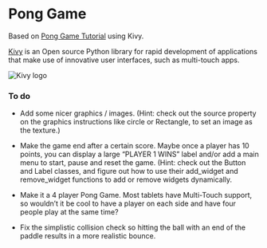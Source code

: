 # Pong Game

Based on [Pong Game Tutorial](https://kivy.org/doc/stable/tutorials/pong.html) using Kivy.

[Kivy](https://kivy.org/#home) is an Open source Python library for rapid development of applications that make use of innovative user interfaces, such as multi-touch apps.

![Kivy logo](https://kivy.org/logos/kivy-logo-black-64.png)
### To do

- Add some nicer graphics / images. (Hint: check out the source property on the graphics instructions like circle or Rectangle, to set an image as the texture.)

- Make the game end after a certain score. Maybe once a player has 10 points, you can display a large “PLAYER 1 WINS” label and/or add a main menu to start, pause and reset the game. (Hint: check out the Button and Label classes, and figure out how to use their add_widget and remove_widget functions to add or remove widgets dynamically.

- Make it a 4 player Pong Game. Most tablets have Multi-Touch support, so wouldn’t it be cool to have a player on each side and have four people play at the same time?

- Fix the simplistic collision check so hitting the ball with an end of the paddle results in a more realistic bounce.